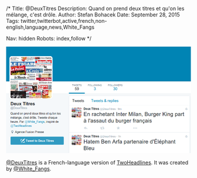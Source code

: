 /*
Title: @DeuxTitres
Description: Quand on prend deux titres et qu'on les mélange, c'est drôle.
Author: Stefan Bohacek
Date: September 28, 2015
Tags: twitter,twitterbot,active,french,non-english,language,news,White_Fangs

Nav: hidden
Robots: index,follow
*/

[![](/content/bots/twitterbots/images/DeuxTitres.png)](https://twitter.com/DeuxTitres)

[@DeuxTitres](https://twitter.com/DeuxTitres) is a French-language version of [TwoHeadlines](/bots/twitterbots/TwoHeadlines). It was created by [@White_Fangs](https://twitter.com/White_Fangs).
